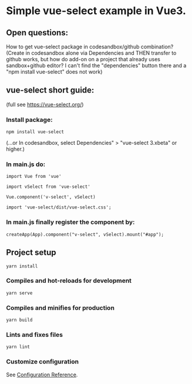 # Simple vue-select example in Vue3.

## Open questions:
How to get vue-select package in codesandbox/github combination? (Create in codesandbox alone via Dependencies and THEN transfer to github works, but how do add-on on a project that already uses sandbox+github editor? I can't find the "dependencies" button there and a "npm install vue-select" does not work)

## vue-select short guide:
(full see https://vue-select.org/)

### Install package:  
` npm install vue-select `

(...or In codesandbox, select Dependencies" > "vue-select 3.xbeta" or higher.)

### In main.js do:
`import Vue from 'vue'`

`import vSelect from 'vue-select'`

`Vue.component('v-select', vSelect)`

`import 'vue-select/dist/vue-select.css';`


### In main.js finally register the component by:

`createApp(App).component("v-select", vSelect).mount("#app");`




## Project setup

```
yarn install
```

### Compiles and hot-reloads for development

```
yarn serve
```

### Compiles and minifies for production

```
yarn build
```

### Lints and fixes files

```
yarn lint
```

### Customize configuration

See [Configuration Reference](https://cli.vuejs.org/config/).
